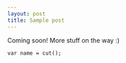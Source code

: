 ```yaml
---
layout: post
title: Sample post
---
```


Coming soon! More stuff on the way :)

```vala
var name = cut();
```
